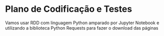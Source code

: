 # Plano de Codificação e Testes

Vamos usar RDD com linguagem Python amparado por Jupyter Notebook e utilizando a biblioteca Python Requests para fazer o download das páginas
